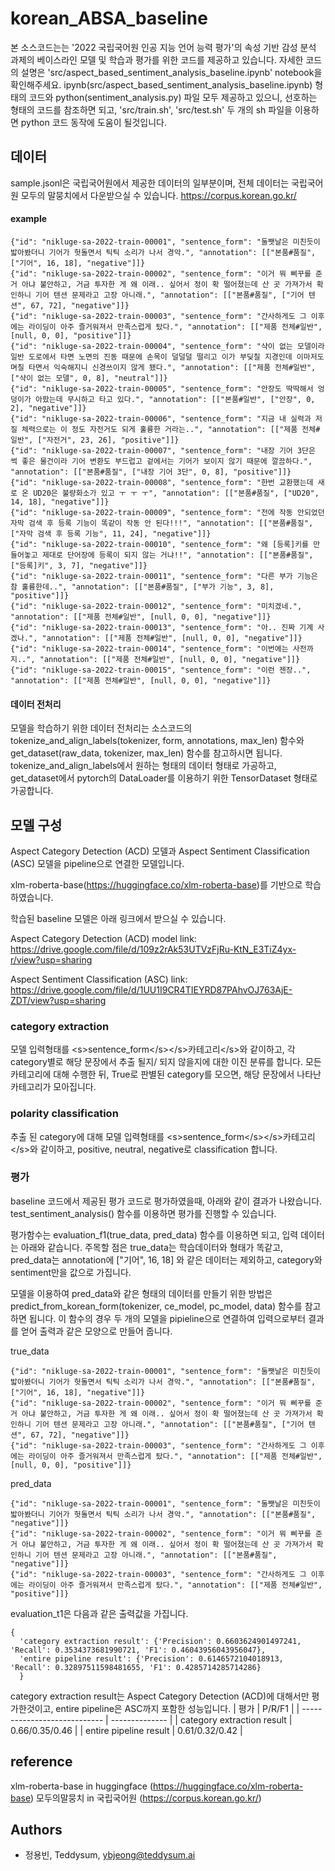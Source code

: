 # korean_ABSA_baseline

본 소스코드는는 '2022 국립국어원 인공 지능 언어 능력 평가'의 속성 기반 감성 분석 과제의 베이스라인 모델 및 학습과 평가를 위한 코드를 제공하고 있습니다. 자세한 코드의 설명은 'src/aspect_based_sentiment_analysis_baseline.ipynb' notebook을 확인해주세요. ipynb(src/aspect_based_sentiment_analysis_baseline.ipynb) 형태의 코드와 python(sentiment_analysis.py) 파일 모두 제공하고 있으니, 선호하는 형태의 코드를 참조하면 되고, 'src/train.sh', 'src/test.sh' 두 개의 sh 파일을 이용하면 python 코드 동작에 도움이 될것입니다.



## 데이터
sample.jsonl은 국립국어원에서 제공한 데이터의 일부분이며, 전체 데이터는 국립국어원 모두의 말뭉치에서 다운받으실 수 있습니다. https://corpus.korean.go.kr/

#### example
``` 
{"id": "nikluge-sa-2022-train-00001", "sentence_form": "둘쨋날은 미친듯이 밟아봤더니 기어가 헛돌면서 틱틱 소리가 나서 경악.", "annotation": [["본품#품질", ["기어", 16, 18], "negative"]]}
{"id": "nikluge-sa-2022-train-00002", "sentence_form": "이거 뭐 삐꾸를 준 거 아냐 불안하고, 거금 투자한 게 왜 이래.. 싶어서 정이 확 떨어졌는데 산 곳 가져가서 확인하니 기어 텐션 문제라고 고장 아니래.", "annotation": [["본품#품질", ["기어 텐션", 67, 72], "negative"]]}
{"id": "nikluge-sa-2022-train-00003", "sentence_form": "간사하게도 그 이후에는 라이딩이 아주 즐거워져서 만족스럽게 탔다.", "annotation": [["제품 전체#일반", [null, 0, 0], "positive"]]}
{"id": "nikluge-sa-2022-train-00004", "sentence_form": "샥이 없는 모델이라 일반 도로에서 타면 노면의 진동 때문에 손목이 덜덜덜 떨리고 이가 부딪칠 지경인데 이마저도 며칠 타면서 익숙해지니 신경쓰이지 않게 됐다.", "annotation": [["제품 전체#일반", ["샥이 없는 모델", 0, 8], "neutral"]]}
{"id": "nikluge-sa-2022-train-00005", "sentence_form": "안장도 딱딱해서 엉덩이가 아팠는데 무시하고 타고 있다.", "annotation": [["본품#일반", ["안장", 0, 2], "negative"]]}
{"id": "nikluge-sa-2022-train-00006", "sentence_form": "지금 내 실력과 저질 체력으로는 이 정도 자전거도 되게 훌륭한 거라는..", "annotation": [["제품 전체#일반", ["자전거", 23, 26], "positive"]]}
{"id": "nikluge-sa-2022-train-00007", "sentence_form": "내장 기어 3단은 썩 좋은 물건이라 기어 변환도 부드럽고 겉에서는 기어가 보이지 않기 때문에 깔끔하다.", "annotation": [["본품#품질", ["내장 기어 3단", 0, 8], "positive"]]}
{"id": "nikluge-sa-2022-train-00008", "sentence_form": "한번 교환했는데 새로 온 UD20은 불량화소가 있고 ㅜ ㅜ ㅜ", "annotation": [["본품#품질", ["UD20", 14, 18], "negative"]]}
{"id": "nikluge-sa-2022-train-00009", "sentence_form": "전에 작동 안되었던 자막 검색 후 등록 기능이 똑같이 작동 안 된다!!!", "annotation": [["본품#품질", ["자막 검색 후 등록 기능", 11, 24], "negative"]]}
{"id": "nikluge-sa-2022-train-00010", "sentence_form": "왜 [등록]키를 만들어놓고 제대로 단어장에 등록이 되지 않는 거냐!!", "annotation": [["본품#품질", ["등록]키", 3, 7], "negative"]]}
{"id": "nikluge-sa-2022-train-00011", "sentence_form": "다른 부가 기능은 참 훌륭한데..", "annotation": [["본품#품질", ["부가 기능", 3, 8], "positive"]]}
{"id": "nikluge-sa-2022-train-00012", "sentence_form": "미치겠네.", "annotation": [["제품 전체#일반", [null, 0, 0], "negative"]]}
{"id": "nikluge-sa-2022-train-00013", "sentence_form": "아.. 진짜 기계 사겠나.", "annotation": [["제품 전체#일반", [null, 0, 0], "negative"]]}
{"id": "nikluge-sa-2022-train-00014", "sentence_form": "이번에는 사전까지..", "annotation": [["제품 전체#일반", [null, 0, 0], "negative"]]}
{"id": "nikluge-sa-2022-train-00015", "sentence_form": "이런 젠장..", "annotation": [["제품 전체#일반", [null, 0, 0], "negative"]]}
```

#### 데이터 전처리
모델을 학습하기 위한 데이터 전처리는 소스코드의 tokenize_and_align_labels(tokenizer, form, annotations, max_len) 함수와 get_dataset(raw_data, tokenizer, max_len) 함수를 참고하시면 됩니다. tokenize_and_align_labels에서 원하는 형태의 데이터 형태로 가공하고, get_dataset에서 pytorch의 DataLoader를 이용하기 위한 TensorDataset 형태로 가공합니다.


## 모델 구성
Aspect Category Detection (ACD) 모델과 Aspect Sentiment Classification (ASC) 모델을 pipeline으로 연결한 모델입니다.

xlm-roberta-base(https://huggingface.co/xlm-roberta-base)를 기반으로 학습하였습니다.

학습된 baseline 모델은 아래 링크에서 받으실 수 있습니다.

Aspect Category Detection (ACD) model link: https://drive.google.com/file/d/109z2rAk53UTVzFjRu-KtN_E3TiZ4yx-r/view?usp=sharing

Aspect Sentiment Classification (ASC) link: https://drive.google.com/file/d/1UU1I9CR4TIEYRD87PAhvOJ763AjE-ZDT/view?usp=sharing

### category extraction
모델 입력형태를 \<s>sentence_form\</s>\</s>카테고리\</s>와 같이하고, 각 category별로 해당 문장에서 추출 될지/ 되지 않을지에 대한 이진 분류를 합니다.
모든 카테고리에 대해 수행한 뒤, True로 판별된 category를 모으면, 해당 문장에서 나타난 카테고리가 모아집니다.

### polarity classification
추출 된 category에 대해 모델 입력형태를 \<s>sentence_form\</s>\</s>카테고리\</s>와 같이하고, positive, neutral, negative로 classification 합니다.

### 평가
baseline 코드에서 제공된 평가 코드로 평가하였을때, 아래와 같이 결과가 나왔습니다.
test_sentiment_analysis() 함수를 이용하면 평가를 진행할 수 있습니다.

평가함수는 evaluation_f1(true_data, pred_data) 함수를 이용하면 되고, 입력 데이터는 아래와 같습니다. 주목할 점은 true_data는 학습데이터와 형태가 똑같고, pred_data는 annotation에 ["기어", 16, 18] 와 같은 데이터는 제외하고, category와 sentiment만을 값으로 가집니다.

모델을 이용하여 pred_data와 같은 형태의 데이터를 만들기 위한 방법은 predict_from_korean_form(tokenizer, ce_model, pc_model, data) 함수를 참고하면 됩니다. 이 함수의 경우 두 개의 모델을 pipieline으로 연결하여 입력으로부터 결과를 얻어 출력과 같은 모양으로 만들어 줍니다.

true_data
``` 
{"id": "nikluge-sa-2022-train-00001", "sentence_form": "둘쨋날은 미친듯이 밟아봤더니 기어가 헛돌면서 틱틱 소리가 나서 경악.", "annotation": [["본품#품질", ["기어", 16, 18], "negative"]]}
{"id": "nikluge-sa-2022-train-00002", "sentence_form": "이거 뭐 삐꾸를 준 거 아냐 불안하고, 거금 투자한 게 왜 이래.. 싶어서 정이 확 떨어졌는데 산 곳 가져가서 확인하니 기어 텐션 문제라고 고장 아니래.", "annotation": [["본품#품질", ["기어 텐션", 67, 72], "negative"]]}
{"id": "nikluge-sa-2022-train-00003", "sentence_form": "간사하게도 그 이후에는 라이딩이 아주 즐거워져서 만족스럽게 탔다.", "annotation": [["제품 전체#일반", [null, 0, 0], "positive"]]}
```


pred_data
```
{"id": "nikluge-sa-2022-train-00001", "sentence_form": "둘쨋날은 미친듯이 밟아봤더니 기어가 헛돌면서 틱틱 소리가 나서 경악.", "annotation": [["본품#품질", "negative"]]}
{"id": "nikluge-sa-2022-train-00002", "sentence_form": "이거 뭐 삐꾸를 준 거 아냐 불안하고, 거금 투자한 게 왜 이래.. 싶어서 정이 확 떨어졌는데 산 곳 가져가서 확인하니 기어 텐션 문제라고 고장 아니래.", "annotation": [["본품#품질", "negative"]]}
{"id": "nikluge-sa-2022-train-00003", "sentence_form": "간사하게도 그 이후에는 라이딩이 아주 즐거워져서 만족스럽게 탔다.", "annotation": [["제품 전체#일반", "positive"]]}
```

evaluation_t1은 다음과 같은 출력값을 가집니다.
```
{
  'category extraction result': {'Precision': 0.6603624901497241, 'Recall': 0.3534373681990721, 'F1': 0.46043956043956047}, 
  'entire pipeline result': {'Precision': 0.6146572104018913, 'Recall': 0.32897511598481655, 'F1': 0.4285714285714286}
  }
```


category extraction result는 Aspect Category Detection (ACD)에 대해서만 평가한것이고, entire pipeline은 ASC까지 포함한 성능입니다.
| 평가                       |  P/R/F1         |
| ---------------------------- | -------------- |
| category extraction result | 0.66/0.35/0.46 |
| entire pipeline result | 0.61/0.32/0.42 |


## reference
xlm-roberta-base in huggingface (https://huggingface.co/xlm-roberta-base)
모두의말뭉치 in 국립국어원 (https://corpus.korean.go.kr/)
## Authors
- 정용빈, Teddysum, ybjeong@teddysum.ai
